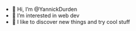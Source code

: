 - 👋  Hi, I’m @YannickDurden
- 👀  I’m interested in web dev
- 🌱  I like to discover new things and try cool stuff

<!---
YannickDurden/YannickDurden is a ✨ special ✨ repository because its `README.md` (this file) appears on your GitHub profile.
You can click the Preview link to take a look at your changes.
--->
